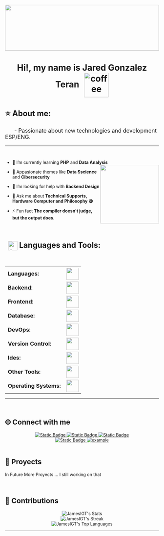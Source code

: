 <p align="center"><picture align="center"><img align="center" src = "https://media0.giphy.com/media/v1.Y2lkPTc5MGI3NjExYWg1N2RtZzB6N2d3OHBnNnZ6bThneGR2OHp3eGE2NnF6amJqN3BmbCZlcD12MV9pbnRlcm5hbF9naWZfYnlfaWQmY3Q9Zw/ohONS2y8GTDoI/giphy.gif" width = 100% height = 150px></picture></p>

<h1 align="center">
  Hi!, my name is Jared Gonzalez Teran
  <img 
    src="https://cdn3.iconfinder.com/data/icons/technology-vol-8-2/1000/cup_coffee_code_programming_developer_team_pause-512.png" 
    width="80px" 
    style="vertical-align: middle; margin-left: 10px;" 
    alt="coffee cup icon" />
</h1>


<h2 style="font-size: 25px;" align="left">⭐ About me:</h2>
<p style="font-size: 18px; text-indent: 30px;"> - Passionate about new technologies and development ESP/ENG.</p>

---

<br>

- 🌱 I’m currently learning **PHP** and **Data Analysis** <img align="right" style="width:12rem; height:auto" src="https://media2.giphy.com/media/v1.Y2lkPTc5MGI3NjExdjRhY3V5cjdnZ3VwZTM2NGcyd29rbWt4cHJkaW5zcmQwaDFrZnlpcCZlcD12MV9pbnRlcm5hbF9naWZfYnlfaWQmY3Q9Zw/o0vwzuFwCGAFO/giphy.gif"/>

- 🌱 Appasionate themes like **Data Sscience** and **Cibersecurity**

- 🤝 I’m looking for help with **Backend Design**

- 💬 Ask me about **Technical Supports, Hardware Computer and Philosophy 😆**

- ⚡ Fun fact **The compiler doesn't judge, but the output does.**

<br>
<h2 align="left" 
  style="font-size:25px; 
  font-weight: bold;">
  <img 
    src="https://media.giphy.com/media/iY8CRBdQXODJSCERIr/giphy.gif" 
    width="30px" 
    style="vertical-align: middle; margin-left: 10px;" 
    alt="coffee cup icon" />
  Languages and Tools:
</h2>



<br>
<table>
    <tr>
        <td style=" font-size: 18px; font-weight: bold; padding-right: 10px; vertical-align: center; border: none;">Languages:</td>
        <td><img height="40" src="https://skillicons.dev/icons?i=java,python,javascript,php"/></td>
    </tr>
    <tr>
        <td style=" font-size: 18px; font-weight: bold; padding-right: 10px; vertical-align: center; border: none;">Backend:</td>
        <td><img height="40" src="https://skillicons.dev/icons?i=laravel"/></td>
    </tr>
    <tr>
        <td style="font-size: 18px; font-weight: bold; padding-right: 10px; vertical-align: center;">Frontend:</td>
        <td><img height="40" src="https://skillicons.dev/icons?i=react,bootstrap,html,css,sass,figma,vue"/></td>
    </tr>
    <tr>
        <td style="font-size: 18px; font-weight: bold; padding-right: 10px; vertical-align: center; border: none;">Database:</td>
        <td><img height="40" src="https://skillicons.dev/icons?i=mysql,postgresql,navicat"/></td>
    </tr>
    <tr>
        <td style="font-size: 18px; font-weight: bold; padding-right: 10px; vertical-align: center; border: none;">DevOps:</td>
        <td><img height="40" src="https://skillicons.dev/icons?i=docker"/></td>
    </tr>
    <tr>
        <td style="font-size: 18px; font-weight: bold; padding-right: 10px; vertical-align: center; border: none;">Version Control:</td>
        <td><img height="40" src="https://skillicons.dev/icons?i=git,github"/></td>
    </tr>
    <tr>
        <td style="font-size: 18px; font-weight: bold; padding-right: 10px; vertical-align: center; border: none;">Ides:</td>
        <td><img height="40" src="https://skillicons.dev/icons?i=vscode,visualstudio"/></td>
    </tr>
    <tr>
        <td style="font-size: 18px; font-weight: bold; padding-right: 10px; vertical-align: center; border: none;">Other Tools:</td>
        <td><img height="40" src="https://skillicons.dev/icons?i=arduino"/></td>
    </tr>
    <tr>
        <td style="font-size: 18px; font-weight: bold; padding-right: 10px; vertical-align: center; border: none;">Operating Systems:</td>
        <td><img height="40" src="https://skillicons.dev/icons?i=windows,arch,ubuntu"/></td>
    </tr>
</table>


----
<br>


<h2 style="font-size: 23px " align="left"> 🌐 Connect with me</h3>


<div style="margin-top:10px" align="center">
  <div>
    <a  href="https://www.instagram.com/yareyaredo/" target="_blank">
      <img alt="Static Badge" src="https://img.shields.io/badge/JaredGonzalez-red?style=for-the-badge&logo=instagram&logoColor=white&logoSize=auto&labelColor=Black">
    </a>
    <a  href="https://www.linkedin.com/in/jared-gonzalez-teran-694ab6214/" target="_blank">
      <img alt="Static Badge" src="https://img.shields.io/badge/Linkedin-blue?style=for-the-badge&logoColor=white&logoSize=auto&labelColor=Black">
    </a>
    <a  href="https://x.com/JarecGonzalezT" target="_blank">
      <img alt="Static Badge" src="https://img.shields.io/badge/JaredGonzalezT-blue?style=for-the-badge&logo=X&logoColor=white&logoSize=auto&labelColor=Black&color=black">
    </a>
  </div>
    <div>
    <a  href="mailto:jarecgonza@gmail.com" target="_blank">
      <img alt="Static Badge" src="https://img.shields.io/badge/JaredGonzalez-red?style=for-the-badge&logo=gmail&logoColor=white&logoSize=auto&labelColor=Black">
    </a>
    <a href="https://www.hackerrank.com/example" target="_blank">
      <img src="https://img.shields.io/badge/Hackerrank-00EA64.svg?style=for-the-badge&logo=hackerrank&logoColor=black" alt="example"/>
    </a>
  </div>
</div>

<br>

<h2 style="font-size: 23px " align="left"> 🚀 Proyects</h3>

<p align="left">
  In Future More Proyects ... I still working on that
</p>

<br>

<h2 style="font-size: 23px " align="left"> 🔧 Contributions</h3>

<div align="center">
  <img src="https://github-readme-stats.vercel.app/api?username=JamesIGT&theme=vue-dark&show_icons=true&hide_border=true&count_private=true" alt="JamesIGT's Stats" />
  <br>
  <img src="https://github-readme-streak-stats.herokuapp.com/?user=JamesIGT&theme=vue-dark&hide_border=true" alt="JamesIGT's Streak" />
  <br>
  <img src="https://github-readme-stats.vercel.app/api/top-langs/?username=JamesIGT&theme=vue-dark&show_icons=true&hide_border=true&layout=compact" alt="JamesIGT's Top Languages" />
</div>

------
